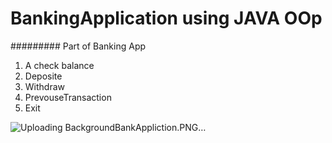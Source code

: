# BankingApplication using JAVA OOp
#########  Part of  Banking App
1. A check balance
2. Deposite
3. Withdraw
4. PrevouseTransaction
5. Exit


![Uploading BackgroundBankAppliction.PNG…]()
